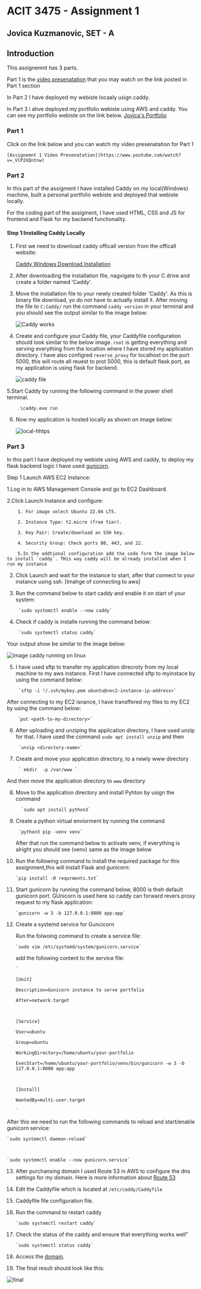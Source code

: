 # ACIT 3475 - Assignment 1 

 

## Jovica Kuzmanovic, SET - A 

 

 

## Introduction 

This assignemnt has 3 parts. 

 Part 1 is the [video presenatation](https://www.youtube.com/watch?v=_VlP2XQntnw) that you may watch on the link posted in Part 1 section 

 

 In Part 2 I have deployed my webiste locaaly usign caddy.  

 In Part 3 i ahve deployed my portfolio webiste using AWS and caddy. You can see my portfolio webiste on the link below. [Jovica's Portfolio](https://yovitsa-kuzmanovic.site) 

 

### Part 1 

Click on  the link below and you can watch my video presenatation for Part 1 

    [Assignemnt 1 Video Presenatation](https://www.youtube.com/watch?v=_VlP2XQntnw) 

 

### Part 2 

In this part of the assigment I have installed Caddy on my local(Windows) machine,  built a personal portfolio webiste and deployed that webiste locally. 

 

For the coding part of the assigment, I have used HTML, CSS and JS for frontend and Flask for my backend functionality. 

 

#### Step 1:Installing Caddy Locally 

 

1. First we need to download caddy officall version from the officall website:      

    [Caddy Windows Download Installation](https://caddyserver.com/download) 

 

2. After downloading the installation file, nagvigate to th your C drive and create a folder named 'Caddy'. 

3. Move the installation file to your newly created folder 'Caddy'. As this is binary file download, yo do not have to actually install it. After moving the file to `C:Caddy/` run the command `caddy version` in your terminal and you should see the output similar to the image below: 

    ![Caddy works](/static/images/caddy%20version.png) 

4. Create and configure your Caddy file, your Caddyfile configuration should look similar to the below image. `root` is getting everything and serving everything from the location where I have stored my application directory. I have also configred `reverse_proxy` for localhost on the port 5000, this will route all reuest to prot 5000, this is default flask port, as my application is using flask for backend. 

    ![caddy file](/static/images/image_w_c_file.png) 

 

5.Start Caddy by running the following command in the power shell terminal.  

 

        .\caddy.exe run  

 

6. Now my application is hosted locally as shown on image below: 

    ![local-hhtps](/static/images/https_caddy.png) 

 

### Part 3 

In this part I have deployed my webiste using AWS and caddy, to deploy my flask backend logic I have used [gunicorn](https://docs.gunicorn.org/en/stable/).  

 

Step 1 Launch AWS EC2 Instance: 

1.Log in to AWS Management Console and go to EC2 Dashboard. 

     

2.Click Launch Instance and configure: 

     

        1. For image select Ubuntu 22.04 LTS. 

        2. Instance Type: t2.micro (free tier). 

        3. Key Pair: Create/download an SSH key. 

        4. Security Group: Check ports 80, 443, and 22. 

        5.In the addtional configuration add the code form the image below to install `caddy`. THis way caddy will be already installed when I run my instance 

     

2. Click Launch and wait for the instance to start, after that connect to your instance using ssh. [Imahge of connecting to aws] 

3. Run the command below to start caddy and enable it on start of your system: 

 

        `sudo systemctl enable --now caddy` 

 

4. Check if caddy is installe running the command below: 

 

        `sudo systemctl status caddy` 

 

Your output show be similar to the image below: 

![image caddy running on linux](/static/images/linux_caddy_works.png) 

5. I have used sftp to transfer my application direcroty from my local machine to my aws instance. First I have connected sftp to myinstace by using the command below: 

 

        `sftp -i !/.ssh/mykey.pem ubuntu@<ec2-instance-ip-address>` 

 

After connecting to my EC2 isnance, I have transffered my files to my EC2 by using  the command below: 

 

        `put <path-to-my-directory>` 

 

6. After uploading and unziping the application directory, I have used unzip for that. I have used the command `sudo apt install unzip` and then  

        `unzip <directory-name>` 

7. Create and move your application directory, to a newly www directory
    
        ` mkdir  -p /var/www `

And then move the application directory to `www` directory

8. Move to the application directory and install Pyhton by usign the command 

      

         `sudo apt install python3` 

 

9. Create a python virtual enviorment by running the command 

 

        `python3 pip -venv venv` 

     

    After that run the command below to activate venv, if everything is alright you should see (venv) same as the image below 

     

10. Run the following command to install the required package for this assignment,this will install Flask and gunicorn: 

     

        `pip install -R requrments.txt` 

 

11. Start gunicorn by running the command below, 8000 is theh default gunicorn port. GUnicorn is used here so caddy can forward revers proxy request to my flask application: 

 

        `gunicorn -w 3 -b 127.0.0.1:8000 app:app` 

  

12. Create a systemd service for Guncicorn 

     

    Run the folwoing command to create a service file: 

 

        `sudo vim /etc/systemd/system/gunicorn.service` 

 

    add the following content to the service file: 

     

     

        ` 

        [Unit] 

        Description=Gunicorn instance to serve portfolio 

        After=network.target 

 

        [Service] 

        User=ubuntu 

        Group=ubuntu 

        WorkingDirectory=/home/ubuntu/your-portfolio 

        ExecStart=/home/ubuntu/your-portfolio/venv/bin/gunicorn -w 3 -b 127.0.0.1:8000 app:app 

 

        [Install] 

        WantedBy=multi-user.target  

        ` 

 

 

After this we need to run the following commands to reload and start/enable gunicorn service: 

 

    `sudo systemctl daemon-reload` 

 

    `sudo systemctl enable --now gunicorn.service` 

 

13. After purchansing domain I used Route 53 in AWS to configure the dns settings for my domain. Here is more information about [Route 53](https://docs.aws.amazon.com/route53/) 

 

14. Edit the Caddyfile which is located at `/etc/caddy/Caddyfile`

15. Caddyfile file configuration file.
16. Run the command to restart caddy

        `sudo systemctl restart caddy`

17. Check the status of the caddy and ensure that everything works well"

        `sudo systemctl status caddy`

18. Access the [domain](https://yovitsa-kuzmanovic.site). 

19. The final result should look like this:

![final](/static/images/final.png)



 